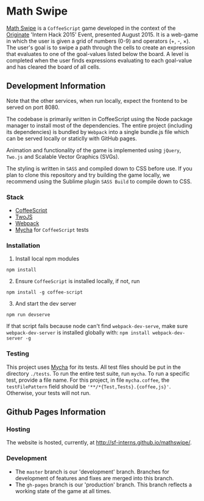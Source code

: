 # Math Swipe

[Math Swipe](http://sf-interns.github.io/mathswipe/) is a `CoffeeScript` game developed in the context of the [Originate](http://www.originate.com/) 'Intern Hack 2015' Event, presented August 2015.  It is a web-game in which the user is given a grid of numbers (0-9) and operators (+, -, &times;). The user's goal is to swipe a path through the cells to create an expression that evaluates to one of the goal-values listed below the board. A level is completed when the user finds expressions evaluating to each goal-value and has cleared the board of all cells.

## Development Information

Note that the other services, when run locally, expect the frontend to be served on port 8080.

The codebase is primarily written in CoffeeScript using the Node package manager to install most of the dependencies. The entire project (including its dependencies) is bundled by `Webpack` into a single bundle.js file which can be served locally or staticlly with GitHub pages.

Animation and functionality of the game is implemented using `jQuery`, `Two.js` and Scalable Vector Graphics (SVGs).

The styling is written in `SASS` and compiled down to CSS before use. If you plan to clone this repository and try building the game locally, we recommend using the Sublime plugin `SASS Build` to compile down to CSS.

### Stack

- [CoffeeScript](http://coffeescript.org/)
- [TwoJS](https://jonobr1.github.io/two.js/)
- [Webpack](http://webpack.github.io/docs/)
- [Mycha](https://github.com/Originate/mycha) for `CoffeeScript` tests

### Installation

1. Install local npm modules

```npm install```

2. Ensure `CoffeeScript` is installed locally, if not, run

```npm install -g coffee-script```

3. And start the dev server

```npm run devserve```

If that script fails because node can't find `webpack-dev-serve`, make sure `webpack-dev-server` is installed globally with: `npm install webpack-dev-server -g`

### Testing
This project uses [Mycha](https://github.com/Originate/mycha) for its tests. All test files should be put in the directory `./tests`. To run the entire test suite, run `mycha`. To run a specific test, provide a file name. For this project, in file `mycha.coffee`, the `testFilePattern` field should be `'**/*{Test,Tests}.{coffee,js}'`. Otherwise, your tests will not run.

## Github Pages Information

### Hosting
The website is hosted, currently, at <http://sf-interns.github.io/mathswipe/>.

### Development
 - The `master` branch is our 'development' branch. Branches for development of features and fixes are merged into this branch.
 - The `gh-pages` branch is our 'production' branch. This branch reflects a working state of the game at all times.
